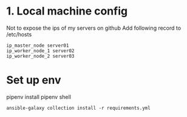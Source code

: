 # 1. Local machine config 
Not to expose the ips of my servers on github 
Add following record to /etc/hosts
```
ip_master_node server01
ip_worker_node_1 server02
ip_worker_node_2 server03
```

# Set up env
pipenv install
pipenv shell

`ansible-galaxy collection install -r requirements.yml`